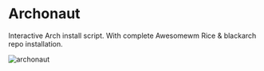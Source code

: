 # Archonaut
Interactive Arch install script. With complete Awesomewm Rice & blackarch repo installation. 

![archonaut](https://github.com/HrideshG88/Archonaut/assets/37382537/af443f4b-fa5e-4b7a-82ea-2b9ec4f4ae94)
